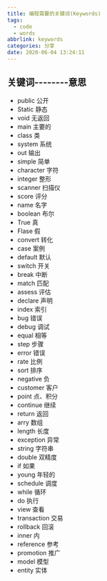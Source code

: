 ```yaml
---
title: 编程需要的关键词(Keywords)
tags:
  - code
  - words
abbrlink: keywords
categories: 分享
date: 2020-06-04 13:24:11
---
```

## 关键词--------意思
<!-- more -->
- public 				公开
- Static				静态
- void					无返回		
- main					主要的
- class					类
- system				系统
- out					输出
- simple				简单
- character				字符
- integer				整形
- scanner				扫描仪
- score					评分
- name					名字
- boolean				布尔
- True					真
- Flase					假
- convert				转化
- case					案例
- default				默认
- switch				开关
- break					中断
- match					匹配
- assess				评估
- declare				声明
- index					索引
- bug					错误
- debug					调试
- equal					相等
- step					步骤
- error					错误
- rate					比例
- sort					排序
- negative				负
- customer				客户
- point					点、积分
- continue				继续
- return				返回
- arry					数组
- length				长度
- exception				异常
- string				字符串
- double				双精度
- if					如果
- young					年轻的
- schedule				调度
- while					循环
- do					执行
- view					查看
- transaction			交易
- rollback				回滚
- inner					内
- reference				参考
- promotion				推广
- model					模型
- entity				实体